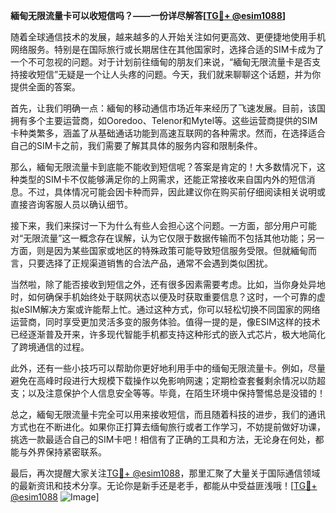 **緬甸无限流量卡可以收短信吗？——一份详尽解答[[TG💪+ @esim1088](https://t.me/s/esim1088)]**

随着全球通信技术的发展，越来越多的人开始关注如何更高效、更便捷地使用手机网络服务。特别是在国际旅行或长期居住在其他国家时，选择合适的SIM卡成为了一个不可忽视的问题。对于计划前往缅甸的朋友们来说，“緬甸无限流量卡是否支持接收短信”无疑是一个让人头疼的问题。今天，我们就来聊聊这个话题，并为你提供全面的答案。

首先，让我们明确一点：緬甸的移动通信市场近年来经历了飞速发展。目前，该国拥有多个主要运营商，如Ooredoo、Telenor和Mytel等。这些运营商提供的SIM卡种类繁多，涵盖了从基础通话功能到高速互联网的各种需求。然而，在选择适合自己的SIM卡之前，我们需要了解其具体的服务内容和限制条件。

那么，緬甸无限流量卡到底能不能收到短信呢？答案是肯定的！大多数情况下，这种类型的SIM卡不仅能够满足你的上网需求，还能正常接收来自国内外的短信消息。不过，具体情况可能会因卡种而异，因此建议你在购买前仔细阅读相关说明或直接咨询客服人员以确认细节。

接下来，我们来探讨一下为什么有些人会担心这个问题。一方面，部分用户可能对“无限流量”这一概念存在误解，认为它仅限于数据传输而不包括其他功能；另一方面，则是因为某些国家或地区的特殊政策可能导致短信服务受限。但就緬甸而言，只要选择了正规渠道销售的合法产品，通常不会遇到类似困扰。

当然啦，除了能否接收到短信之外，还有很多因素需要考虑。比如，当你身处异地时，如何确保手机始终处于联网状态以便及时获取重要信息？这时，一个可靠的虚拟eSIM解决方案或许能帮上忙。通过这种方式，你可以轻松切换不同国家的网络运营商，同时享受更加灵活多变的服务体验。值得一提的是，像ESIM这样的技术已经逐渐普及开来，许多现代智能手机都支持这种形式的嵌入式芯片，极大地简化了跨境通信的过程。

此外，还有一些小技巧可以帮助你更好地利用手中的缅甸无限流量卡。例如，尽量避免在高峰时段进行大规模下载操作以免影响网速；定期检查套餐剩余情况以防超支；以及注意保护个人信息安全等等。毕竟，在陌生环境中保持警惕总是没错的！

总之，緬甸无限流量卡完全可以用来接收短信，而且随着科技的进步，我们的通讯方式也在不断进化。如果你正打算去缅甸旅行或者工作学习，不妨提前做好功课，挑选一款最适合自己的SIM卡吧！相信有了正确的工具和方法，无论身在何处，都能与外界保持紧密联系。

最后，再次提醒大家关注[TG💪+ @esim1088](https://t.me/s/esim1088)，那里汇聚了大量关于国际通信领域的最新资讯和技术分享。无论你是新手还是老手，都能从中受益匪浅哦！[[TG💪+ @esim1088](https://t.me/s/esim1088) ![Image](https://i.postimg.cc/4NQfJmqS/Snipaste-2025-05-13-00-14-12.png)]
